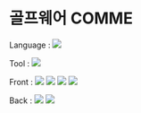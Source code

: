 # 골프웨어 COMME
Language : 
<img src="https://img.shields.io/badge/Java-3766AB?style=flat-square&logo=Java&logoColor=#007396"/></a>

Tool : 
<img src="https://img.shields.io/badge/Eclipse IDE-3766AB?style=flat-square&logo=Eclipse IDE&logoColor=#2C2255"/></a>

Front : 
<img src="https://img.shields.io/badge/JS-3766AB?style=flat-square&logo=JavaScript&logoColor=#F7DF1E"/></a> 
<img src="https://img.shields.io/badge/CSS3-3766AB?style=flat-square&logo=CSS3&logoColor=#1572B6"/></a>
<img src="https://img.shields.io/badge/HTML5-3766AB?style=flat-square&logo=HTML5&logoColor=#E34F26"/></a>
<img src="https://img.shields.io/badge/Bootstrap-3766AB?style=flat-square&logo=Bootstrap&logoColor=#7952B3"/></a>

Back : 
<img src="https://img.shields.io/badge/MariaDB-3766AB?style=flat-square&logo=MariaDB&logoColor=#003545"/></a>
<img src="https://img.shields.io/badge/Spring-3766AB?style=flat-square&logo=Spring&logoColor=#6DB33F"/></a>
